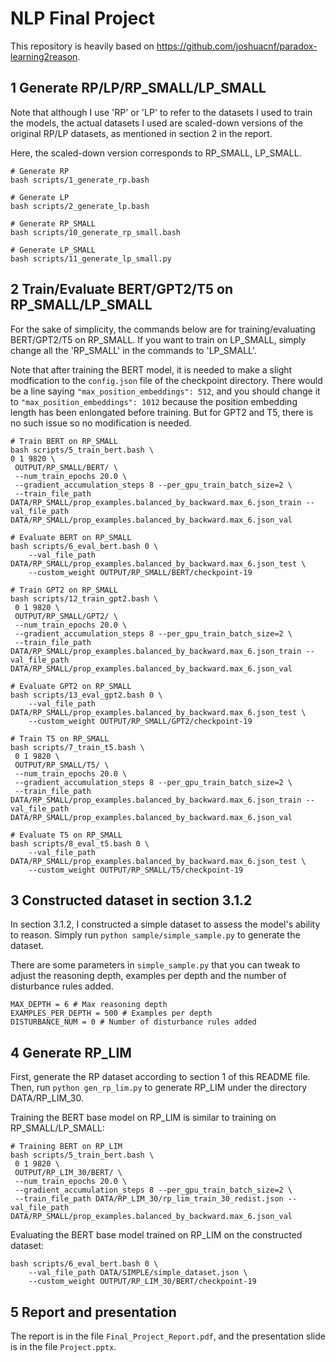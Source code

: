 # NLP Final Project

This repository is heavily based on https://github.com/joshuacnf/paradox-learning2reason.

## 1 Generate RP/LP/RP_SMALL/LP_SMALL

Note that although I use 'RP' or 'LP' to refer to the datasets I used to train the models, the actual datasets I used are scaled-down versions of the original RP/LP datasets, as mentioned in section 2 in the report.

Here, the scaled-down version corresponds to RP_SMALL, LP_SMALL.

```
# Generate RP
bash scripts/1_generate_rp.bash

# Generate LP
bash scripts/2_generate_lp.bash

# Generate RP_SMALL
bash scripts/10_generate_rp_small.bash

# Generate LP_SMALL
bash scripts/11_generate_lp_small.py
```

## 2 Train/Evaluate BERT/GPT2/T5 on RP_SMALL/LP_SMALL

For the sake of simplicity, the commands below are for training/evaluating BERT/GPT2/T5 on RP_SMALL. If you want to train on LP_SMALL, simply change all the 'RP_SMALL' in the commands to 'LP_SMALL'.

Note that after training the BERT model, it is needed to make a slight modfication to the ```config.json``` file of the checkpoint directory. There would be a line saying ```"max_position_embeddings": 512```, and you should change it to ```"max_position_embeddings": 1012``` because the position embedding length has been enlongated before training. But for GPT2 and T5, there is no such issue so no modification is needed.

```
# Train BERT on RP_SMALL
bash scripts/5_train_bert.bash \
0 1 9820 \
 OUTPUT/RP_SMALL/BERT/ \
 --num_train_epochs 20.0 \
 --gradient_accumulation_steps 8 --per_gpu_train_batch_size=2 \
 --train_file_path DATA/RP_SMALL/prop_examples.balanced_by_backward.max_6.json_train --val_file_path DATA/RP_SMALL/prop_examples.balanced_by_backward.max_6.json_val

# Evaluate BERT on RP_SMALL
bash scripts/6_eval_bert.bash 0 \
    --val_file_path DATA/RP_SMALL/prop_examples.balanced_by_backward.max_6.json_test \
    --custom_weight OUTPUT/RP_SMALL/BERT/checkpoint-19

# Train GPT2 on RP_SMALL
bash scripts/12_train_gpt2.bash \
 0 1 9820 \
 OUTPUT/RP_SMALL/GPT2/ \
 --num_train_epochs 20.0 \
 --gradient_accumulation_steps 8 --per_gpu_train_batch_size=2 \
 --train_file_path DATA/RP_SMALL/prop_examples.balanced_by_backward.max_6.json_train --val_file_path DATA/RP_SMALL/prop_examples.balanced_by_backward.max_6.json_val

# Evaluate GPT2 on RP_SMALL
bash scripts/13_eval_gpt2.bash 0 \
    --val_file_path DATA/RP_SMALL/prop_examples.balanced_by_backward.max_6.json_test \
    --custom_weight OUTPUT/RP_SMALL/GPT2/checkpoint-19

# Train T5 on RP_SMALL
bash scripts/7_train_t5.bash \
 0 1 9820 \
 OUTPUT/RP_SMALL/T5/ \
 --num_train_epochs 20.0 \
 --gradient_accumulation_steps 8 --per_gpu_train_batch_size=2 \
 --train_file_path DATA/RP_SMALL/prop_examples.balanced_by_backward.max_6.json_train --val_file_path DATA/RP_SMALL/prop_examples.balanced_by_backward.max_6.json_val

# Evaluate T5 on RP_SMALL
bash scripts/8_eval_t5.bash 0 \
    --val_file_path DATA/RP_SMALL/prop_examples.balanced_by_backward.max_6.json_test \
    --custom_weight OUTPUT/RP_SMALL/T5/checkpoint-19
```

## 3 Constructed dataset in section 3.1.2

In section 3.1.2, I constructed a simple dataset to assess the model's ability to reason. Simply run ```python sample/simple_sample.py``` to generate the dataset.

There are some parameters in ```simple_sample.py``` that you can tweak to adjust the reasoning depth, examples per depth and the number of disturbance rules added.

```
MAX_DEPTH = 6 # Max reasoning depth
EXAMPLES_PER_DEPTH = 500 # Examples per depth
DISTURBANCE_NUM = 0 # Number of disturbance rules added
```

## 4 Generate RP_LIM

First, generate the RP dataset according to section 1 of this README file. Then, run ```python gen_rp_lim.py``` to generate RP_LIM under the directory DATA/RP_LIM_30.

Training the BERT base model on RP_LIM is similar to training on RP_SMALL/LP_SMALL:

```
# Training BERT on RP_LIM
bash scripts/5_train_bert.bash \
 0 1 9820 \
 OUTPUT/RP_LIM_30/BERT/ \
 --num_train_epochs 20.0 \
 --gradient_accumulation_steps 8 --per_gpu_train_batch_size=2 \
 --train_file_path DATA/RP_LIM_30/rp_lim_train_30_redist.json --val_file_path DATA/RP_SMALL/prop_examples.balanced_by_backward.max_6.json_val
```

Evaluating the BERT base model trained on RP_LIM on the constructed dataset:

```
bash scripts/6_eval_bert.bash 0 \
    --val_file_path DATA/SIMPLE/simple_dataset.json \
    --custom_weight OUTPUT/RP_LIM_30/BERT/checkpoint-19
```

## 5 Report and presentation

The report is in the file `Final_Project_Report.pdf`, and the presentation slide is in the file `Project.pptx`.